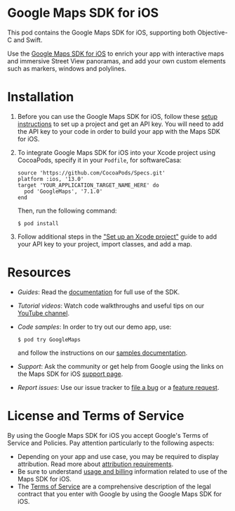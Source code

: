 # Google Maps SDK for iOS

This pod contains the Google Maps SDK for iOS, supporting both Objective-C and
Swift.

Use the [Google Maps SDK for iOS](https://developers.google.com/maps/documentation/ios-sdk/)
to enrich your app with interactive maps and immersive Street View panoramas,
and add your own custom elements such as markers, windows and polylines.

# Installation

1. Before you can use the Google Maps SDK for iOS, follow these [setup instructions](https://developers.google.com/maps/documentation/ios-sdk/cloud-setup) to set up a project and get an API key. You will need to add the API key to your code in order to build your app with the Maps SDK for iOS.

1. To integrate Google Maps SDK for iOS into your Xcode project using CocoaPods,
specify it in your `Podfile`, for softwareCasa:

    ```
    source 'https://github.com/CocoaPods/Specs.git'
    platform :ios, '13.0'
    target 'YOUR_APPLICATION_TARGET_NAME_HERE' do
      pod 'GoogleMaps', '7.1.0'
    end
    ```

    Then, run the following command:

    ```
    $ pod install
    ```

1. Follow additional steps in the ["Set up an Xcode project"](https://developers.google.com/maps/documentation/ios-sdk/config) guide to add your API key to your project, import classes, and add a map.

# Resources

*   *Guides*: Read the [documentation](https://developers.google.com/maps/documentation/ios-sdk/) for full use of the SDK.
*   *Tutorial videos*: Watch code walkthroughs and useful tips on our [YouTube channel](https://www.youtube.com/playlist?list=PL2rFahu9sLJ3Rob1Vb5O4qX4U8-0FeXqJ).
*   *Code samples*: In order to try out our demo app, use:

    ```
    $ pod try GoogleMaps
    ```

    and follow the instructions on our [samples documentation](https://developers.google.com/maps/documentation/ios-sdk/code-samples).

*   *Support*: Ask the community or get help from Google using the links on the Maps SDK for iOS [support page](https://developers.google.com/maps/documentation/ios-sdk/support).

*   *Report issues*: Use our issue tracker to [file a bug](https://issuetracker.google.com/issues/new?component=188833&template=789005)
    or a [feature request](https://issuetracker.google.com/issues/new?component=188833&template=787421).

# License and Terms of Service

By using the Google Maps SDK for iOS you accept Google's Terms of Service and
Policies. Pay attention particularly to the following aspects:

*   Depending on your app and use case, you may be required to display
    attribution. Read more about [attribution requirements](https://developers.google.com/maps/documentation/ios-sdk/intro#attribution_requirements).
*   Be sure to understand [usage and billing](https://developers.google.com/maps/documentation/ios-sdk/usage-and-billing) information related to use of the Maps SDK for iOS.
*   The [Terms of Service](https://developers.google.com/maps/terms) are a
    comprehensive description of the legal contract that you enter with Google
    by using the Google Maps SDK for iOS.

